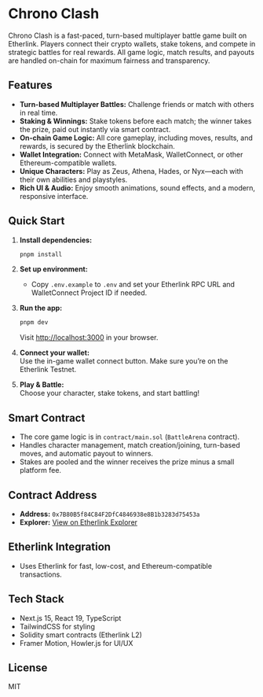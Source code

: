 # Chrono Clash

Chrono Clash is a fast-paced, turn-based multiplayer battle game built on Etherlink. Players connect their crypto wallets, stake tokens, and compete in strategic battles for real rewards. All game logic, match results, and payouts are handled on-chain for maximum fairness and transparency.

## Features

- **Turn-based Multiplayer Battles:** Challenge friends or match with others in real time.
- **Staking & Winnings:** Stake tokens before each match; the winner takes the prize, paid out instantly via smart contract.
- **On-chain Game Logic:** All core gameplay, including moves, results, and rewards, is secured by the Etherlink blockchain.
- **Wallet Integration:** Connect with MetaMask, WalletConnect, or other Ethereum-compatible wallets.
- **Unique Characters:** Play as Zeus, Athena, Hades, or Nyx—each with their own abilities and playstyles.
- **Rich UI & Audio:** Enjoy smooth animations, sound effects, and a modern, responsive interface.

## Quick Start

1. **Install dependencies:**
   ```bash
   pnpm install
   ```

2. **Set up environment:**
   - Copy `.env.example` to `.env` and set your Etherlink RPC URL and WalletConnect Project ID if needed.

3. **Run the app:**
   ```bash
   pnpm dev
   ```
   Visit [http://localhost:3000](http://localhost:3000) in your browser.

4. **Connect your wallet:**  
   Use the in-game wallet connect button. Make sure you’re on the Etherlink Testnet.

5. **Play & Battle:**  
   Choose your character, stake tokens, and start battling!

## Smart Contract

- The core game logic is in `contract/main.sol` (`BattleArena` contract).
- Handles character management, match creation/joining, turn-based moves, and automatic payout to winners.
- Stakes are pooled and the winner receives the prize minus a small platform fee.

## Contract Address

- **Address:** `0x7B80B5f84C84F2DfC4846938e8B1b3283d75453a`
- **Explorer:** [View on Etherlink Explorer]([https://testnet-explorer.etherlink.com](https://testnet.explorer.etherlink.com/address/0x7B80B5f84C84F2DfC4846938e8B1b3283d75453a))

## Etherlink Integration

- Uses Etherlink for fast, low-cost, and Ethereum-compatible transactions.

## Tech Stack

- Next.js 15, React 19, TypeScript
- TailwindCSS for styling
- Solidity smart contracts (Etherlink L2)
- Framer Motion, Howler.js for UI/UX

## License

MIT
